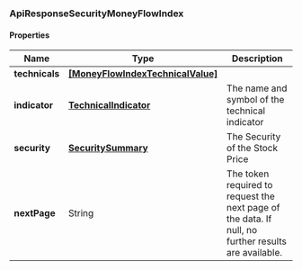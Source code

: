 
[//]: # (CLASS:ApiResponseSecurityMoneyFlowIndex)

[//]: # (KIND:object)

### ApiResponseSecurityMoneyFlowIndex

#### Properties

[//]: # (START_DEFINITION)

Name | Type | Description
------------ | ------------- | -------------
**technicals** | [**[MoneyFlowIndexTechnicalValue]**](MoneyFlowIndexTechnicalValue.md) |  &nbsp;
**indicator** | [**TechnicalIndicator**](TechnicalIndicator.md) | The name and symbol of the technical indicator &nbsp;
**security** | [**SecuritySummary**](SecuritySummary.md) | The Security of the Stock Price &nbsp;
**nextPage** | String | The token required to request the next page of the data. If null, no further results are available. &nbsp;

[//]: # (END_DEFINITION)


[//]: # (CONTAINED_CLASS:MoneyFlowIndexTechnicalValue)


[//]: # (CONTAINED_CLASS:TechnicalIndicator)


[//]: # (CONTAINED_CLASS:SecuritySummary)






